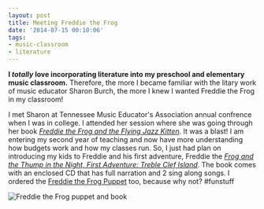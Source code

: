 ```yaml
---
layout: post
title: Meeting Freddie the Frog
date: '2014-07-15 00:10:06'
tags:
- music-classroom
- literature
---
```


**I *totally* love incorporating literature into my preschool and elementary music classroom.** Therefore, the more I became familiar with the litary work of music educator Sharon Burch, the more I knew I wanted Freddie the Frog in my classroom! 

I met Sharon at Tennessee Music Educator's Association annual confrence when I was in college. I attended her session where she was going through her book [*Freddie the Frog and the Flying Jazz Kitten*](http://amzn.to/1qbk3v7). It was a blast!  I am entering my second year of teaching and now have more understanding how budgets work and how my classes run. So, I just had plan on introducing my kids to Freddie and his first adventure, Freddie the [*Frog and the Thump in the Night, First Adventure: Treble Clef Island*](http://amzn.to/1mc5sHD). The book comes with an enclosed CD that has full narration and 2 sing along songs. I ordered the [Freddie the Frog Puppet](http://amzn.to/WdMOKN) too, because why not?  #funstuff

![Freddie the Frog puppet and book](/content/images/2014/Jul/Freddie-the-Frog.jpg)

